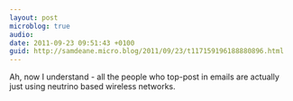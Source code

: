 ```yaml
---
layout: post
microblog: true
audio: 
date: 2011-09-23 09:51:43 +0100
guid: http://samdeane.micro.blog/2011/09/23/t117159196188880896.html
---
```

Ah, now I understand - all the people who top-post in emails are actually just using neutrino based wireless networks.
